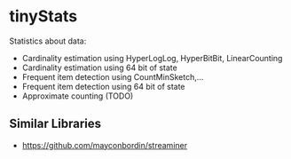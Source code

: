 # tinyStats

Statistics about data:

* Cardinality estimation using HyperLogLog, HyperBitBit, LinearCounting
* Cardinality estimation using 64 bit of state
* Frequent item detection using CountMinSketch,...
* Frequent item detection using 64 bit of state
* Approximate counting (TODO)

## Similar Libraries

* https://github.com/mayconbordin/streaminer
